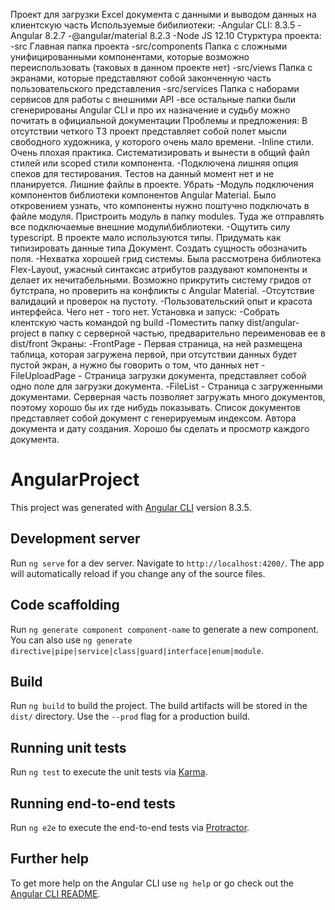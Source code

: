 Проект для загрузки Excel документа с данными и выводом данных на клиентскую часть
    Используемые бибилиотеки:
        -Angular CLI: 8.3.5
        -Angular 8.2.7
        -@angular/material 8.2.3
        -Node JS 12.10
    Стурктура проекта:
        -src Главная папка проекта
            -src/components Папка с сложными унифицированными компонентами, которые возможно переиспользовать (таковых в данном проекте нет)
            -src/views Папка с экранами, которые представляют собой законченную часть пользовательского представления
            -src/services Папка с наборами сервисов для работы с внешними API
            -все остальные папки были сгенерированы Angular CLI и про их назначение и судьбу можно почитать в официальной документации
    Проблемы и предложения:
        В отсутствии четкого ТЗ проект представляет собой полет мысли свободного художника, у которого очень мало времени.
            -Inline стили. Очень плохая практика. Систематизировать и вынести в общий файл стилей или scoped стили компонента.
            -Подключена лишняя опция спеков для тестирования. Тестов на данный момент нет и не планируется. Лишние файлы в проекте. Убрать
            -Модуль подключения компонентов библиотеки компонентов Angular Material. Было откровением узнать, что компоненты нужно поштучно
                подключать в файле модуля. Пристроить модуль в папку modules. Туда же отправлять все подключаемые внешние модули\библиотеки.
            -Ощутить силу typescript. В проекте мало используются типы. Придумать как типизировать данные типа Документ. Создать сущность обозначить поля.
            -Нехватка хорошей грид системы. Была рассмотрена библиотека Flex-Layout, ужасный синтаксис атрибутов раздувают компоненты и делает их 
                нечитабельными. Возможно прикрутить систему гридов от бутстрапа, но проверить на конфликты с Angular Material.
            -Отсутствие валидаций и проверок на пустоту.
            -Пользовательский опыт и красота интерфейса. Чего нет - того нет.
    Установка и запуск:
        -Собрать клентскую часть командой ng build
        -Поместить папку dist/angular-project в папку с серверной частью, предварительно переименовав ее в dist/front
    Экраны:
        -FrontPage - Первая страница, на ней размещена таблица, которая загружена первой, при отсутствии данных будет пустой экран, а нужно бы говорить о том, что данных нет
        -FileUploadPage - Страница загрузки документа, представляет собой одно поле для загрузки документа. 
        -FileList - Страница с загруженными документами. Серверная часть позволяет загружать много документов, поэтому хорошо бы их где нибудь показывать.
            Список документов представляет собой документ с генерируемым индексом. Автора документа и дату создания. Хорошо бы сделать и просмотр каждого документа.




# AngularProject

This project was generated with [Angular CLI](https://github.com/angular/angular-cli) version 8.3.5.

## Development server

Run `ng serve` for a dev server. Navigate to `http://localhost:4200/`. The app will automatically reload if you change any of the source files.

## Code scaffolding

Run `ng generate component component-name` to generate a new component. You can also use `ng generate directive|pipe|service|class|guard|interface|enum|module`.

## Build

Run `ng build` to build the project. The build artifacts will be stored in the `dist/` directory. Use the `--prod` flag for a production build.

## Running unit tests

Run `ng test` to execute the unit tests via [Karma](https://karma-runner.github.io).

## Running end-to-end tests

Run `ng e2e` to execute the end-to-end tests via [Protractor](http://www.protractortest.org/).

## Further help

To get more help on the Angular CLI use `ng help` or go check out the [Angular CLI README](https://github.com/angular/angular-cli/blob/master/README.md).
